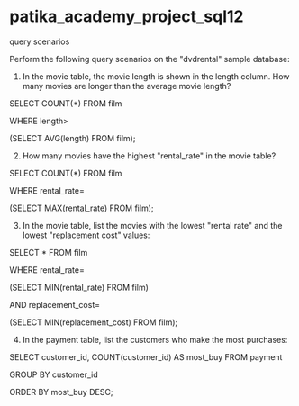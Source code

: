 # patika_academy_project_sql12
query scenarios

Perform the following query scenarios on the "dvdrental" sample database:

1. In the movie table, the movie length is shown in the length column. How many movies are longer than the average movie length?

SELECT COUNT(*) FROM film

WHERE length>

(SELECT AVG(length) FROM film);

2. How many movies have the highest "rental_rate" in the movie table?

SELECT COUNT(*) FROM film

WHERE rental_rate=

(SELECT MAX(rental_rate) FROM film);

3. In the movie table, list the movies with the lowest "rental rate" and the lowest "replacement cost" values:

SELECT * FROM film

WHERE rental_rate=

(SELECT MIN(rental_rate) FROM film)

AND replacement_cost=

(SELECT MIN(replacement_cost) FROM film);

4. In the payment table, list the customers who make the most purchases:

SELECT customer_id, COUNT(customer_id) AS most_buy FROM payment

GROUP BY customer_id

ORDER BY most_buy DESC;
